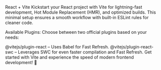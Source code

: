 React + Vite
Kickstart your React project with Vite for lightning-fast development, Hot Module Replacement (HMR), and optimized builds. This minimal setup ensures a smooth workflow with built-in ESLint rules for cleaner code.

Available Plugins:
Choose between two official plugins based on your needs:

@vitejs/plugin-react – Uses Babel for Fast Refresh.
@vitejs/plugin-react-swc – Leverages SWC for even faster compilation and Fast Refresh.
Get started with Vite and experience the speed of modern frontend development! 🚀
